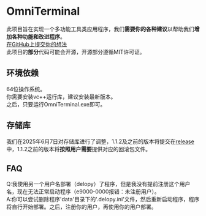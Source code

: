 # OmniTerminal
此项目旨在实现一个多功能工具类应用程序，我们**需要你的各种建议**以帮助我们**增加各种功能和改进程序**。  
[在GitHub上提交你的想法](https://github.com/zghzd/OmniTerminal)  
此项目的**部分**代码可能会开源，开源部分遵循MIT许可证。  
## 环境依赖
64位操作系统。  
你需要安装vc++运行库，建议安装最新版本。  
之后，只要运行OmniTerminal.exe即可。  
## 存储库
我们在2025年6月7日对存储库进行了调整，1.1.2及之前的版本将提交在[release](https://github.com/zghzd/OmniTerminal/releases)中，1.1.2之前的版本将**按照用户需要**提供对应的回滚包文件。  
## FAQ
Q:我使用另一个用户名部署（delopy）了程序，但是我没有提前注册这个用户名，现在无法正常启动程序（e9000-0000报错：未注册用户）。  
A:你可以尝试删除程序'data\'目录下的'.delopy.ini'文件，然后重新启动程序，程序将自行开始部署。之后，注册你的用户，再使用你的用户部署。  
